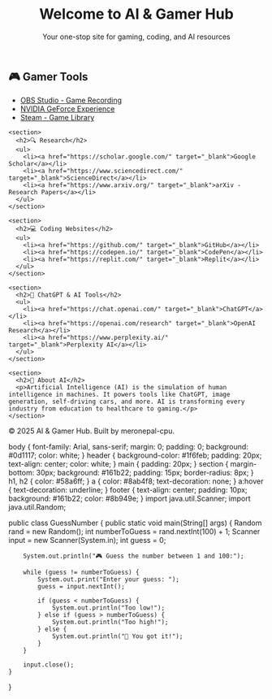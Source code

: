 <!DOCTYPE html>
<html lang="en">
<head>
  <meta charset="UTF-8" />
  <meta name="viewport" content="width=device-width, initial-scale=1.0"/>
  <title>AI & Gamer Hub</title>
  <link rel="stylesheet" href="style.css" />
</head>
<body>
  <header>
    <h1>Welcome to AI & Gamer Hub</h1>
    <p>Your one-stop site for gaming, coding, and AI resources</p>
  </header>

  <main>
    <section>
      <h2>🎮 Gamer Tools</h2>
      <ul>
        <li><a href="https://obsproject.com/" target="_blank">OBS Studio - Game Recording</a></li>
        <li><a href="https://geforce.com/geforce-experience" target="_blank">NVIDIA GeForce Experience</a></li>
        <li><a href="https://store.steampowered.com/" target="_blank">Steam - Game Library</a></li>
      </ul>
    </section>

    <section>
      <h2>🔍 Research</h2>
      <ul>
        <li><a href="https://scholar.google.com/" target="_blank">Google Scholar</a></li>
        <li><a href="https://www.sciencedirect.com/" target="_blank">ScienceDirect</a></li>
        <li><a href="https://www.arxiv.org/" target="_blank">arXiv - Research Papers</a></li>
      </ul>
    </section>

    <section>
      <h2>💻 Coding Websites</h2>
      <ul>
        <li><a href="https://github.com/" target="_blank">GitHub</a></li>
        <li><a href="https://codepen.io/" target="_blank">CodePen</a></li>
        <li><a href="https://replit.com/" target="_blank">Replit</a></li>
      </ul>
    </section>

    <section>
      <h2>🧠 ChatGPT & AI Tools</h2>
      <ul>
        <li><a href="https://chat.openai.com/" target="_blank">ChatGPT</a></li>
        <li><a href="https://openai.com/research" target="_blank">OpenAI Research</a></li>
        <li><a href="https://www.perplexity.ai/" target="_blank">Perplexity AI</a></li>
      </ul>
    </section>

    <section>
      <h2>🤖 About AI</h2>
      <p>Artificial Intelligence (AI) is the simulation of human intelligence in machines. It powers tools like ChatGPT, image generation, self-driving cars, and more. AI is transforming every industry from education to healthcare to gaming.</p>
    </section>
  </main>

  <footer>
    <p>© 2025 AI & Gamer Hub. Built by meronepal-cpu.</p>
  </footer>
</body>
</html>
body {
  font-family: Arial, sans-serif;
  margin: 0;
  padding: 0;
  background: #0d1117;
  color: white;
}
header {
  background-color: #1f6feb;
  padding: 20px;
  text-align: center;
  color: white;
}
main {
  padding: 20px;
}
section {
  margin-bottom: 30px;
  background: #161b22;
  padding: 15px;
  border-radius: 8px;
}
h1, h2 {
  color: #58a6ff;
}
a {
  color: #8ab4f8;
  text-decoration: none;
}
a:hover {
  text-decoration: underline;
}
footer {
  text-align: center;
  padding: 10px;
  background: #161b22;
  color: #8b949e;
}
import java.util.Scanner;
import java.util.Random;

public class GuessNumber {
    public static void main(String[] args) {
        Random rand = new Random();
        int numberToGuess = rand.nextInt(100) + 1;
        Scanner input = new Scanner(System.in);
        int guess = 0;

        System.out.println("🎮 Guess the number between 1 and 100:");

        while (guess != numberToGuess) {
            System.out.print("Enter your guess: ");
            guess = input.nextInt();

            if (guess < numberToGuess) {
                System.out.println("Too low!");
            } else if (guess > numberToGuess) {
                System.out.println("Too high!");
            } else {
                System.out.println("🎉 You got it!");
            }
        }

        input.close();
    }
}
